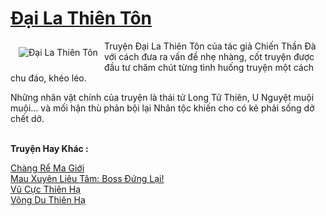 <a href="https://utruyen.com/dai-la-thien-ton/11712/" title="Đại La Thiên Tôn"><h1>Đại La Thiên Tôn</h1></a><div style="display:table"><img align="right" style="float: left; padding: 10px;" src="https://utruyen.com/images/story/200x260/dai-la-thien-ton.jpg" alt="Đại La Thiên Tôn">Truyện Đại La Thiên Tôn của tác giả Chiến Thần Đà với cách đưa ra vấn đề nhẹ nhàng, cốt truyện được đầu tư chăm chút từng tình huống truyện một cách chu đáo, khéo léo. <p></p>Những nhân vật chính của truyện là thái tử Long Tử Thiên, U Nguyệt muội muội… và mối hận thù phản bội lại Nhân tộc khiến cho có kẻ phải sống dở chết dở.</div><p><br><b>Truyện Hay Khác :</b></p><a href="https://utruyen.com/chang-re-ma-gioi/554/" alt="Chàng Rể Ma Giới">Chàng Rể Ma Giới</a><br/><a href="https://www.flickr.com/photos/184340401@N07/48818768283/" alt="Mau Xuyên Liêu Tâm: Boss Đứng Lại!">Mau Xuyên Liêu Tâm: Boss Đứng Lại!</a><br/><a href="https://github.com/quanluxury/truyenhot/tree/master/truyenhay/6131/" alt="Vũ Cực Thiên Hạ">Vũ Cực Thiên Hạ</a><br/><a href="https://truyenngontinhay.wordpress.com/2019/10/03/vong-du-thien-ha/" alt="Võng Du Thiên Hạ">Võng Du Thiên Hạ</a><br/>